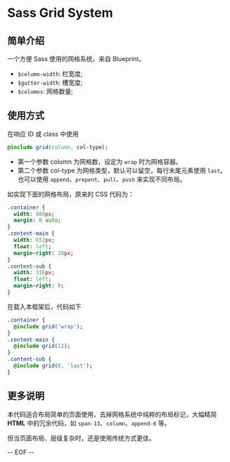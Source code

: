 # Sass Grid System

## 简单介绍

一个方便 Sass 使用的网格系统，来自 Blueprint。

* `$column-width`: 栏宽度;
* `$gutter-width`: 槽宽度;
* `$columns`: 网格数量;

## 使用方式

在响应 ID 或 class 中使用

``` sass
@include grid(column, col-type);
```

* 第一个参数 column 为网格数，设定为 `wrap` 时为网格容器。
* 第二个参数 col-type 为网格类型，默认可以留空，每行末尾元素使用 `last`。也可以使用 `append`、`prepent`、`pull`、`push` 来实现不同布局。

如实现下面的网格布局，原来的 CSS 代码为：

``` sass
.container {
  width: 988px;
  margin: 0 auto;
}
.content-main {
  width: 652px;
  float: left;
  margin-right: 20px;
}
.content-sub {
  width: 316px;
  float: left;
  margin-right: 0;
}
```

在载入本框架后，代码如下

``` sass
.container {
  @include grid('wrap');
}
.content-main {
  @include grid(12);
}
.content-sub {
  @include grid(6, 'last');
}
```

## 更多说明

本代码适合布局简单的页面使用，去掉网格系统中纯粹的布局标记，大幅精简 **HTML** 中的冗余代码，如 `span-13`、`column`、`append-6` 等。

但当页面布局、层级复杂时，还是使用传统方式更佳。

-- EOF --
